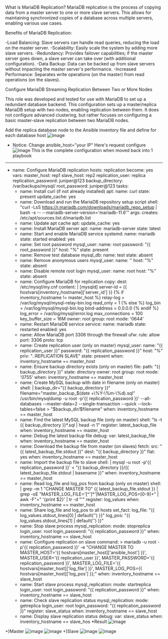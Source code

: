 What is MariaDB Replication?
MariaDB replication is the process of copying data from a master server to one or more slave servers. This allows for maintaining synchronized copies of a database across multiple servers, enabling various use cases.

Benefits of MariaDB Replication:

-Load Balancing: Slave servers can handle read queries, reducing the load on the master server.
-Scalability: Easily scale the system by adding more slave servers.
-Redundancy: Provides failover capabilities; if the master server goes down, a slave server can take over (with additional configuration).
-Data Backup: Data can be backed up from slave servers without impacting the master server's performance.
-Increased Performance: Separates write operations (on the master) from read operations (on the slaves).

Configure MariaDB Streaming Replication Between Two or More Nodes

This role was developed and tested for use with MariaDB to set up a redundant database backend. This configuration sets up a master/replica MariaDB setup with two nodes, enabling replication between them. It does not configure advanced clustering, but rather focuses on configuring a basic master-slave replication between two MariaDB nodes.

Add the replica database node to the Ansible inventory file and define for each database host
![image](https://github.com/user-attachments/assets/6cc004d5-86c2-4765-997d-a56aa1277d88)
* Notice:
  Change ansible_host="your IP"
Here's request configure
![image](https://github.com/user-attachments/assets/2a613bcb-ba12-433f-b655-20cac2623455)
This is the complete configuration when moved back into 1 playbook
---
- name: Configure MariaDB replication
  hosts: replication
  become: yes
  vars:
    master_host: rep1
    slave_host: rep2
    replication_user: replica
    replication_password: juniper@123
    backup_directory: /var/backups/mysql/
    root_password: juniper@123
  tasks:
    - name: Install curl (if not already installed)
      apt:
        name: curl
        state: present
        update_cache: yes
    - name: Download and run the MariaDB repository setup script
      shell: "curl -LsS https://r.mariadb.com/downloads/mariadb_repo_setup | bash -s -- --mariadb-server-version='mariadb-11.6'"
      args:
        creates: /etc/apt/sources.list.d/mariadb.list
    - name: Update apt cache
      apt:
        update_cache: yes
    - name: Install MariaDB server
      apt:
        name: mariadb-server
        state: latest
    - name: Start and enable MariaDB service
      systemd:
        name: mariadb
        state: started
        enabled: yes
   - name: Set root password
      mysql_user:
        name: root
        password: "{{ root_password }}"
        host: "%"
        state: present
    - name: Remove test database
      mysql_db:
        name: test
        state: absent
    - name: Remove anonymous users
      mysql_user:
        name: ''
        host: "%"
        state: absent
    - name: Disable remote root login
      mysql_user:
        name: root
        host: "%"
        state: absent
    - name: Configure MariaDB for replication
      copy:
        dest: /etc/mysql/my.cnf
        content: |
          [mysqld]
          server-id = {{ hostvars[inventory_hostname]['server_id'] }}
          {% if inventory_hostname != master_host %}
          relay-log = /var/log/mysql/mysql-relay-bin.log
          read_only = 1
          {% else %}
          log_bin = /var/log/mysql/mysql-bin.log
          bind-address = 0.0.0.0
          {% endif %}
          log_error = /var/log/mysql/error.log
          max_connections = 100
          key_buffer_size = 16M
      owner: root
      group: root
      mode: '0644'
    - name: Restart MariaDB service
      service:
        name: mariadb
        state: restarted
        enabled: yes
    - name: Allow MariaDB port 3306 through the firewall
      ufw:
        rule: allow
        port: 3306
        proto: tcp
    - name: Create replication user (only on master)
      mysql_user:
        name: "{{ replication_user }}"
        password: "{{ replication_password }}"
        host: "%"
        priv: "*.*:REPLICATION SLAVE"
        state: present
      when: inventory_hostname == master_host
    - name: Ensure backup directory exists (only on master)
      file:
        path: "{{ backup_directory }}"
        state: directory
        owner: root
        group: root
        mode: '0755'
      when: inventory_hostname == master_host
    - name: Create MySQL backup with date in filename (only on master)
      shell: |
        backup_dir="{{ backup_directory }}" filename="master_backup_$(date +\%Y-\%m-\%d).sql"
        /usr/bin/mysqldump -u root -p'{{ replication_password }}' --all-databases --master-data=2 --single-transaction --quick --lock-tables=false > "$backup_dir/$filename"
      when: inventory_hostname == master_host
    - name: Find the latest MySQL backup file (only on master)
      shell: "ls -t {{ backup_directory }}*.sql | head -n 1"
      register: latest_backup_file
      when: inventory_hostname == master_host
    - name: Debug the latest backup file
      debug:
        var: latest_backup_file
      when: inventory_hostname == master_host
    - name: Download the backup file from master (on slaves)
      fetch:
        src: "{{ latest_backup_file.stdout }}"
        dest: "{{ backup_directory }}"
        flat: yes
      when: inventory_hostname == master_host
    - name: Import the backup file to slave
      shell: |
        mysql -u root -p'{{ replication_password }}' < "{{ backup_directory }}/{{ latest_backup_file.stdout | basename }}"
      when: inventory_hostname == master_host
    - name: Read log_file and log_pos from backup (only on master)
      shell: |
        grep -m 1 "CHANGE MASTER TO" {{ latest_backup_file.stdout }} |
        grep -oE "MASTER_LOG_FILE='[^']*'|MASTER_LOG_POS=[0-9]+" |
        awk -F"=" '{print $2}' | tr -d "'"
      register: log_values
      when: inventory_hostname == master_host
    - name: Share log_file and log_pos to all hosts
      set_fact:
        log_file: "{{ log_values.stdout_lines[0] | default('') }}"
        log_pos: "{{ log_values.stdout_lines[1] | default('') }}"
    - name: Stop slave process
      mysql_replication:
        mode: stopreplica
        login_user: root
        login_password: "{{ replication_password }}"
      when: inventory_hostname == slave_host
    - name: Configure replication on slave
      command: >
        mariadb -u root -p'{{ replication_password }}' -e
        "CHANGE MASTER TO MASTER_HOST='{{ hostvars[master_host]['ansible_host'] }}',
        MASTER_USER='{{ replication_user }}',
        MASTER_PASSWORD='{{ replication_password }}',
        MASTER_LOG_FILE='{{ hostvars[master_host]['log_file'] }}',
        MASTER_LOG_POS={{ hostvars[master_host]['log_pos'] }};"
      when: inventory_hostname == slave_host
    - name: Start slave process
      mysql_replication:
        mode: startreplica
        login_user: root
        login_password: "{{ replication_password }}"
      when: inventory_hostname == slave_host
    - name: Check slave replication status
      mysql_replication:
        mode: getreplica
        login_user: root
        login_password: "{{ replication_password }}"
      register: slave_status
      when: inventory_hostname == slave_host
    - name: Display slave replication status
      debug:
        var: slave_status
      when: inventory_hostname == slave_hos
*Result
![image](https://github.com/user-attachments/assets/ce3deea2-d2a3-4669-8213-c9f658256cce)

+)Master
![image](https://github.com/user-attachments/assets/de09ddf6-4d9b-4814-93d3-90bf5c73bfb9)
![image](https://github.com/user-attachments/assets/9f3a8751-e3d9-447c-8c43-4aee0623731d)
+)Slave
![image](https://github.com/user-attachments/assets/de09ddf6-4d9b-4814-93d3-90bf5c73bfb9)
![image](https://github.com/user-attachments/assets/7b630a75-e7f6-4519-8f80-b62751ecf950)



       

